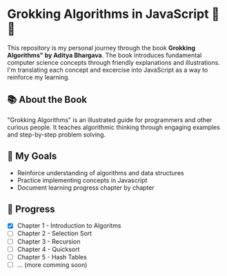 # Grokking Algorithms in JavaScript 🧠✨

This repository is my personal journey through the book **Grokking Algorithms" by Aditya Bhargava**. The book introduces fundamental computer science concepts through friendly explanations and illustrations. I'm translating each concept and excercise into JavaScript as a way to reinforce my learning.

## 📚 About the Book

"Grokking Algorithms" is an illustrated guide for programmers and other curious people. It teaches algorithmic thinking through engaging examples and step-by-step problem solving.

## 🚀 My Goals

- Reinforce understanding of algorithms and data structures
- Practice implementing concepts in Javascript
- Document learning progress chapter by chapter

## 📖 Progress

- [x] Chapter 1 - Introduction to Algoritms
- [ ] Chapter 2 - Selection Sort
- [ ] Chapter 3 - Recursion
- [ ] Chapter 4 - Quicksort
- [ ] Chapter 5 - Hash Tables
- [ ] ... (more comming soon)